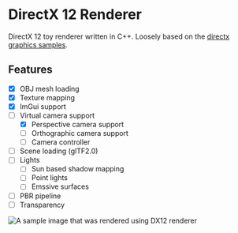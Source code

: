 # DirectX 12 Renderer

DirectX 12 toy renderer written in C++. Loosely based on the [directx graphics samples](https://github.com/microsoft/DirectX-Graphics-Samples).

## Features

- [X] OBJ mesh loading
- [X] Texture mapping
- [X] ImGui support
- [ ] Virtual camera support
	- [X] Perspective camera support
	- [ ] Orthographic camera support
	- [ ] Camera controller
- [ ] Scene loading (glTF2.0)
- [ ] Lights
	- [ ] Sun based shadow mapping
	- [ ] Point lights
	- [ ] Emssive surfaces
- [ ] PBR pipeline
- [ ] Transparency

![A sample image that was rendered using DX12 renderer](./render_sample.png_?raw=true "Render Sample")
